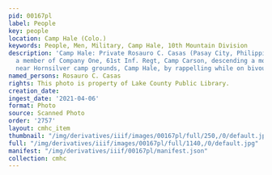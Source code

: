 ```yaml
---
pid: 00167pl
label: People
key: people
location: Camp Hale (Colo.)
keywords: People, Men, Military, Camp Hale, 10th Mountain Division
description: 'Camp Hale: Private Rosauro C. Casas (Pasay City, Philippine Islands)
  a member of Company One, 61st Inf. Regt, Camp Carson, descending a mountainside
  near Hornsilver camp grounds, Camp Hale, by rappelling while on bivouac.'
named_persons: Rosauro C. Casas
rights: This photo is property of Lake County Public Library.
creation_date: 
ingest_date: '2021-04-06'
format: Photo
source: Scanned Photo
order: '2757'
layout: cmhc_item
thumbnail: "/img/derivatives/iiif/images/00167pl/full/250,/0/default.jpg"
full: "/img/derivatives/iiif/images/00167pl/full/1140,/0/default.jpg"
manifest: "/img/derivatives/iiif/00167pl/manifest.json"
collection: cmhc
---
```

